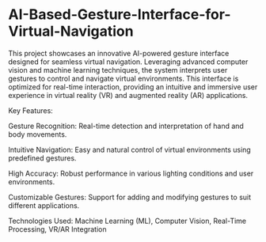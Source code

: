 # AI-Based-Gesture-Interface-for-Virtual-Navigation

This project showcases an innovative AI-powered gesture interface designed for seamless virtual navigation. Leveraging advanced computer vision and machine learning techniques, the system interprets user gestures to control and navigate virtual environments. This interface is optimized for real-time interaction, providing an intuitive and immersive user experience in virtual reality (VR) and augmented reality (AR) applications.

Key Features:

Gesture Recognition: Real-time detection and interpretation of hand and body movements.

Intuitive Navigation: Easy and natural control of virtual environments using predefined gestures.

High Accuracy: Robust performance in various lighting conditions and user environments.

Customizable Gestures: Support for adding and modifying gestures to suit different applications.

Technologies Used:
Machine Learning (ML), 
Computer Vision, 
Real-Time Processing, 
VR/AR Integration
